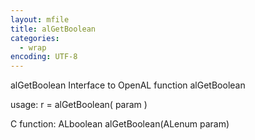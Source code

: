 ```yaml
---
layout: mfile
title: alGetBoolean
categories:
  - wrap
encoding: UTF-8
---
```


alGetBoolean  Interface to OpenAL function alGetBoolean

usage:  r = alGetBoolean( param )

C function:  ALboolean alGetBoolean(ALenum param)